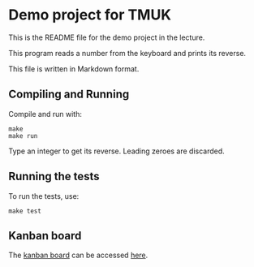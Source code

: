 Demo project for TMUK
=====================

This is the README file for the demo project in the lecture.

This program reads a number from the keyboard
and prints its reverse.

This file is written in Markdown format.

## Compiling and Running

Compile and run with:

	make
	make run

Type an integer to get its reverse.
Leading zeroes are discarded.


## Running the tests

To run the tests, use:

	make test


## Kanban board

The [kanban board] can be accessed [here].

[kanban board]: https://github.com/orgs/jth-computing/projects/2/views/1
[here]:         https://github.com/orgs/jth-computing/projects/2/views/1

